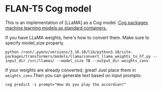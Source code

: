 # FLAN-T5 Cog model

This is an implementation of [LLaMA] as a Cog model. [Cog packages machine learning models as standard containers.](https://github.com/replicate/cog)

If you have LLaMA weights, here's how to convert them. Make sure to specify model_size properly.

    python /root/.pyenv/versions/3.10.10/lib/python3.10/site-packages/transformers/models/llama/convert_llama_weights_to_hf.py --input_dir /src/llamas/ --model_size 7B --output_dir weights_conv

If your weights are already converted, great! Just place them in `weights_conv`.Then you can generate text based on input prompts:

    cog predict -i prompt="How do you play the accordion?"
